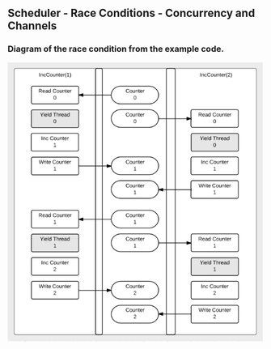 ## Scheduler - Race Conditions - Concurrency and Channels

### Diagram of the race condition from the example code.

![Ardan Labs](race_condition.png)
